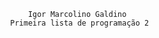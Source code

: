                                          Igor Marcolino Galdino
                                     Primeira lista de programação 2
